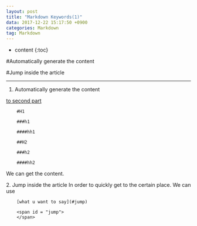 ```yaml
---
layout: post
title: "Markdown Keywords(1)"
data: 2017-12-22 15:17:50 +0900
categories: Markdown
tag: Markdown
---
```


* content
{:toc}

#Automatically generate the content

#Jump inside the article

------------------------------------


1. Automatically generate the content

[to second part](#2)

		#H1

		###h1

		####hh1

		##H2

		###h2

		####hh2

We can get the content.

<span id = "2">
2. Jump inside the article
</span>
In order to quickly get to the certain place.
We can use 

		[what u want to say](#jump)

		<span id = "jump">
		</span>
 
            